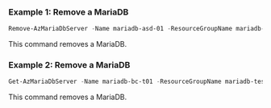 ### Example 1: Remove a MariaDB
```powershell
Remove-AzMariaDbServer -Name mariadb-asd-01 -ResourceGroupName mariadb-test-qu5ov0

```

This command removes a MariaDB.

### Example 2: Remove a MariaDB
```powershell
Get-AzMariaDbServer -Name mariadb-bc-t01 -ResourceGroupName mariadb-test-qu5ov0 | Remove-AzMariaDbServer

```

This command removes a MariaDB.

